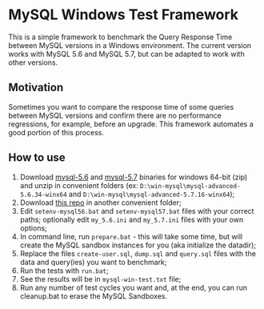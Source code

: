 
MySQL Windows Test Framework
=====================================

This is a simple framework to benchmark the Query Response Time between MySQL versions in a Windows environment. The current version works with MySQL 5.6 and MySQL 5.7, but can be adapted to work with other versions.



## Motivation

Sometimes you want to compare the response time of some queries between MySQL versions and confirm there are no performance regressions, for example, before an upgrade. This framework automates a good portion of this process.



## How to use

1. Download [mysql-5.6](http://dev.mysql.com/downloads/mysql/5.6.html#downloads) and [mysql-5.7](http://dev.mysql.com/downloads/mysql/5.7.html#downloads) binaries for windows 64-bit (zip) and unzip in convenient folders (ex: ```D:\win-mysql\mysql-advanced-5.6.34-winx64``` and ```D:\win-mysql\mysql-advanced-5.7.16-winx64```);
2. Download [this repo](https://github.com/alastori/mysql-windows-test-framework/archive/master.zip) in another convenient folder;
3. Edit ```setenv-mysql56.bat``` and ```setenv-mysql57.bat``` files with your correct paths; optionally edit ```my_5.6.ini``` and ```my_5.7.ini``` files with your own options;
4. In command line, run ```prepare.bat``` - this will take some time, but will create the MySQL sandbox instances for you (aka initialize the datadir);
5. Replace the files ```create-user.sql```,  ```dump.sql``` and ```query.sql``` files with the data and query(ies) you want to benchmark;
6. Run the tests with ```run.bat```;
7. See the results will be in ```mysql-win-test.txt``` file;
8. Run any number of test cycles you want and, at the end, you can run cleanup.bat to erase the MySQL Sandboxes.


